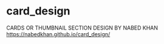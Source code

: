 # card_design
CARDS OR THUMBNAIL SECTION DESIGN BY NABED KHAN
https://nabedkhan.github.io/card_design/

